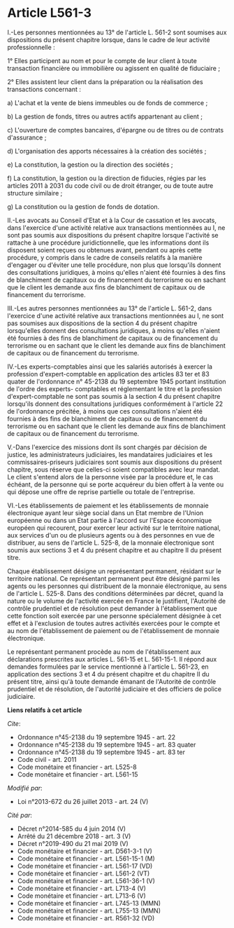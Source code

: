 # Article L561-3

I.-Les personnes mentionnées au 13° de l'article L. 561-2 sont soumises aux dispositions du présent chapitre lorsque, dans le
cadre de leur activité professionnelle : 

1° Elles participent au nom et pour le compte de leur client à toute transaction financière ou immobilière ou agissent en
qualité de fiduciaire ; 

2° Elles assistent leur client dans la préparation ou la réalisation des transactions concernant : 

a) L'achat et la vente de biens immeubles ou de fonds de commerce ; 

b) La gestion de fonds, titres ou autres actifs appartenant au client ; 

c) L'ouverture de comptes bancaires, d'épargne ou de titres ou de contrats d'assurance ; 

d) L'organisation des apports nécessaires à la création des sociétés ; 

e) La constitution, la gestion ou la direction des sociétés ; 

f) La constitution, la gestion ou la direction de fiducies, régies par les articles 2011 à 2031 du code civil ou de droit
étranger, ou de toute autre structure similaire ; 

g) La constitution ou la gestion de fonds de dotation. 

II.-Les avocats au Conseil d'Etat et à la Cour de cassation et les avocats, dans l'exercice d'une activité relative aux
transactions mentionnées au I, ne sont pas soumis aux dispositions du présent chapitre lorsque l'activité se rattache à une
procédure juridictionnelle, que les informations dont ils disposent soient reçues ou obtenues avant, pendant ou après cette
procédure, y compris dans le cadre de conseils relatifs à la manière d'engager ou d'éviter une telle procédure, non plus que
lorsqu'ils donnent des consultations juridiques, à moins qu'elles n'aient été fournies à des fins de blanchiment de capitaux
ou de financement du terrorisme ou en sachant que le client les demande aux fins de blanchiment de capitaux ou de financement
du terrorisme. 

III.-Les autres personnes mentionnées au 13° de l'article L. 561-2, dans l'exercice d'une activité relative aux transactions
mentionnées au I, ne sont pas soumises aux dispositions de la section 4 du présent chapitre lorsqu'elles donnent des
consultations juridiques, à moins qu'elles n'aient été fournies à des fins de blanchiment de capitaux ou de financement du
terrorisme ou en sachant que le client les demande aux fins de blanchiment de capitaux ou de financement du terrorisme. 

IV.-Les experts-comptables ainsi que les salariés autorisés à exercer la profession d'expert-comptable en application des
articles 83 ter et 83 quater de l'ordonnance n° 45-2138 du 19 septembre 1945 portant institution de l'ordre des experts-
comptables et réglementant le titre et la profession d'expert-comptable ne sont pas soumis à la section 4 du présent chapitre
lorsqu'ils donnent des consultations juridiques conformément à l'article 22 de l'ordonnance précitée, à moins que ces
consultations n'aient été fournies à des fins de blanchiment de capitaux ou de financement du terrorisme ou en sachant que le
client les demande aux fins de blanchiment de capitaux ou de financement du terrorisme. 

V.-Dans l'exercice des missions dont ils sont chargés par décision de justice, les administrateurs judiciaires, les
mandataires judiciaires et les commissaires-priseurs judiciaires sont soumis aux dispositions du présent chapitre, sous
réserve que celles-ci soient compatibles avec leur mandat. Le client s'entend alors de la personne visée par la procédure et,
le cas échéant, de la personne qui se porte acquéreur du bien offert à la vente ou qui dépose une offre de reprise partielle
ou totale de l'entreprise. 

VI.-Les établissements de paiement et les établissements de monnaie électronique ayant leur siège social dans un Etat membre
de l'Union européenne ou dans un Etat partie à l'accord sur l'Espace économique européen qui recourent, pour exercer leur
activité sur le territoire national, aux services d'un ou de plusieurs agents ou à des personnes en vue de distribuer, au
sens de l'article L. 525-8, de la monnaie électronique sont soumis aux sections 3 et 4 du présent chapitre et au chapitre II
du présent titre. 

Chaque établissement désigne un représentant permanent, résidant sur le territoire national. Ce représentant permanent peut
être désigné parmi les agents ou les personnes qui distribuent de la monnaie électronique, au sens de l'article L. 525-8.
Dans des conditions déterminées par décret, quand la nature ou le volume de l'activité exercée en France le justifient,
l'Autorité de contrôle prudentiel et de résolution peut demander à l'établissement que cette fonction soit exercée par une
personne spécialement désignée à cet effet et à l'exclusion de toutes autres activités exercées pour le compte et au nom de
l'établissement de paiement ou de l'établissement de monnaie électronique. 

Le représentant permanent procède au nom de l'établissement aux déclarations prescrites aux articles L. 561-15 et L.
561-15-1. Il répond aux demandes formulées par le service mentionné à l'article L. 561-23, en application des sections 3 et 4
du présent chapitre et du chapitre II du présent titre, ainsi qu'à toute demande émanant de l'Autorité de contrôle prudentiel
et de résolution, de l'autorité judiciaire et des officiers de police judiciaire.

**Liens relatifs à cet article**

_Cite_:

  - Ordonnance n°45-2138 du 19 septembre 1945 - art. 22
  - Ordonnance n°45-2138 du 19 septembre 1945 - art. 83 quater
  - Ordonnance n°45-2138 du 19 septembre 1945 - art. 83 ter
  - Code civil - art. 2011
  - Code monétaire et financier - art. L525-8
  - Code monétaire et financier - art. L561-15

_Modifié par_:

  - Loi n°2013-672 du 26 juillet 2013 - art. 24 (V)

_Cité par_:

  - Décret n°2014-585 du 4 juin 2014 (V)
  - Arrêté du 21 décembre 2018 - art. 3 (V)
  - Décret n°2019-490 du 21 mai 2019 (V)
  - Code monétaire et financier - art. D561-3-1 (V)
  - Code monétaire et financier - art. L561-15-1 (M)
  - Code monétaire et financier - art. L561-17 (VD)
  - Code monétaire et financier - art. L561-2 (VT)
  - Code monétaire et financier - art. L561-36-1 (V)
  - Code monétaire et financier - art. L713-4 (V)
  - Code monétaire et financier - art. L713-6 (V)
  - Code monétaire et financier - art. L745-13 (MMN)
  - Code monétaire et financier - art. L755-13 (MMN)
  - Code monétaire et financier - art. R561-32 (VD)
